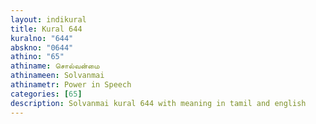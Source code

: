 ```yaml
---
layout: indikural
title: Kural 644
kuralno: "644"
abskno: "0644"
athino: "65"
athiname: சொல்வன்மை
athinameen: Solvanmai
athinametr: Power in Speech
categories: [65]
description: Solvanmai kural 644 with meaning in tamil and english 
---
```



